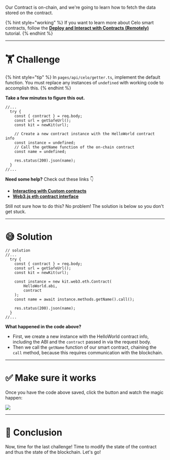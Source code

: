 Our Contract is on-chain, and we're going to learn how to fetch the data stored on the contract.

{% hint style="working" %}
If you want to learn more about Celo smart contracts, follow the [**Deploy and Interact with Contracts (Remotely)**](https://learn.figment.io/tutorials/hello-contracts) tutorial.
{% endhint %}

---

# 🏋️ Challenge

{% hint style="tip" %}
In `pages/api/celo/getter.ts`, implement the default function. You must replace any instances of `undefined` with working code to accomplish this.
{% endhint %}

**Take a few minutes to figure this out.**

```tsx
//...
  try {
    const { contract } = req.body;
    const url = getSafeUrl();
    const kit = newKit(url);

    // Create a new contract instance with the HelloWorld contract info
    const instance = undefined;
    // Call the getName function of the on-chain contract
    const name = undefined;

    res.status(200).json(name);
  }
//...
```

**Need some help?** Check out these links 👇

- [**Interacting with Custom contracts**](https://docs.celo.org/developer-guide/contractkit/usage#interacting-with-custom-contracts)
- [**Web3.js eth contract interface**](https://web3js.readthedocs.io/en/v1.4.0/web3-eth-contract.html)

Still not sure how to do this? No problem! The solution is below so you don't get stuck.

---

# 😅 Solution

```tsx
// solution
//...
  try {
    const { contract } = req.body;
    const url = getSafeUrl();
    const kit = newKit(url);

    const instance = new kit.web3.eth.Contract(
        HelloWorld.abi,
        contract
    );
    const name = await instance.methods.getName().call();

    res.status(200).json(name);
  }
//...
```

**What happened in the code above?**

- First, we create a new instance with the HelloWorld contract info, including the ABI and the `contract` passed in via the request body.
- Then we call the `getName` function of our smart contract, chaining the `call` method, because this requires communication with the blockchain.

---

# ✅ Make sure it works

Once you have the code above saved, click the button and watch the magic happen:

![](https://raw.githubusercontent.com/figment-networks/learn-web3-dapp/main/markdown/__images__/celo/celo-getter.gif)

---

# 🏁 Conclusion

Now, time for the last challenge! Time to modify the state of the contract and thus the state of the blockchain. Let's go!
